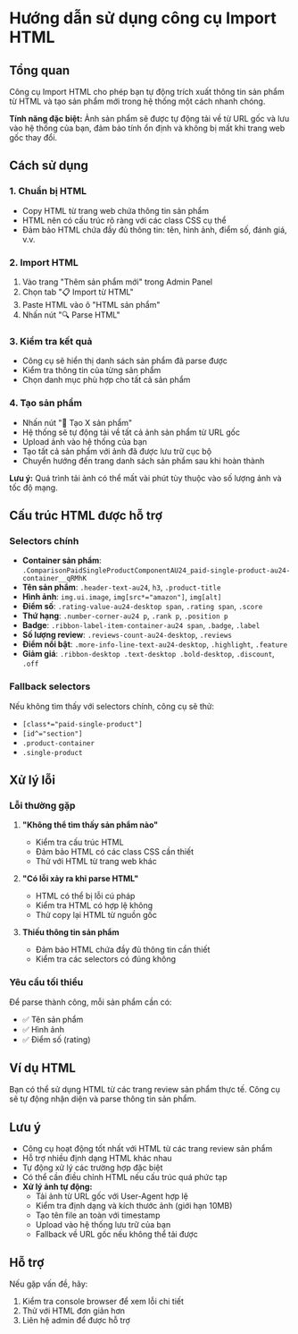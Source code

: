 # Hướng dẫn sử dụng công cụ Import HTML

## Tổng quan
Công cụ Import HTML cho phép bạn tự động trích xuất thông tin sản phẩm từ HTML và tạo sản phẩm mới trong hệ thống một cách nhanh chóng.

**Tính năng đặc biệt:** Ảnh sản phẩm sẽ được tự động tải về từ URL gốc và lưu vào hệ thống của bạn, đảm bảo tính ổn định và không bị mất khi trang web gốc thay đổi.

## Cách sử dụng

### 1. Chuẩn bị HTML
- Copy HTML từ trang web chứa thông tin sản phẩm
- HTML nên có cấu trúc rõ ràng với các class CSS cụ thể
- Đảm bảo HTML chứa đầy đủ thông tin: tên, hình ảnh, điểm số, đánh giá, v.v.

### 2. Import HTML
1. Vào trang "Thêm sản phẩm mới" trong Admin Panel
2. Chọn tab "📋 Import từ HTML"
3. Paste HTML vào ô "HTML sản phẩm"
4. Nhấn nút "🔍 Parse HTML"

### 3. Kiểm tra kết quả
- Công cụ sẽ hiển thị danh sách sản phẩm đã parse được
- Kiểm tra thông tin của từng sản phẩm
- Chọn danh mục phù hợp cho tất cả sản phẩm

### 4. Tạo sản phẩm
- Nhấn nút "🚀 Tạo X sản phẩm"
- Hệ thống sẽ tự động tải về tất cả ảnh sản phẩm từ URL gốc
- Upload ảnh vào hệ thống của bạn
- Tạo tất cả sản phẩm với ảnh đã được lưu trữ cục bộ
- Chuyển hướng đến trang danh sách sản phẩm sau khi hoàn thành

**Lưu ý:** Quá trình tải ảnh có thể mất vài phút tùy thuộc vào số lượng ảnh và tốc độ mạng.

## Cấu trúc HTML được hỗ trợ

### Selectors chính
- **Container sản phẩm**: `.ComparisonPaidSingleProductComponentAU24_paid-single-product-au24-container__qRMhK`
- **Tên sản phẩm**: `.header-text-au24`, `h3`, `.product-title`
- **Hình ảnh**: `img.ui.image`, `img[src*="amazon"]`, `img[alt]`
- **Điểm số**: `.rating-value-au24-desktop span`, `.rating span`, `.score`
- **Thứ hạng**: `.number-corner-au24 p`, `.rank p`, `.position p`
- **Badge**: `.ribbon-label-item-container-au24 span`, `.badge`, `.label`
- **Số lượng review**: `.reviews-count-au24-desktop`, `.reviews`
- **Điểm nổi bật**: `.more-info-line-text-au24-desktop`, `.highlight`, `.feature`
- **Giảm giá**: `.ribbon-desktop .text-desktop .bold-desktop`, `.discount`, `.off`

### Fallback selectors
Nếu không tìm thấy với selectors chính, công cụ sẽ thử:
- `[class*="paid-single-product"]`
- `[id^="section"]`
- `.product-container`
- `.single-product`

## Xử lý lỗi

### Lỗi thường gặp
1. **"Không thể tìm thấy sản phẩm nào"**
   - Kiểm tra cấu trúc HTML
   - Đảm bảo HTML có các class CSS cần thiết
   - Thử với HTML từ trang web khác

2. **"Có lỗi xảy ra khi parse HTML"**
   - HTML có thể bị lỗi cú pháp
   - Kiểm tra HTML có hợp lệ không
   - Thử copy lại HTML từ nguồn gốc

3. **Thiếu thông tin sản phẩm**
   - Đảm bảo HTML chứa đầy đủ thông tin cần thiết
   - Kiểm tra các selectors có đúng không

### Yêu cầu tối thiểu
Để parse thành công, mỗi sản phẩm cần có:
- ✅ Tên sản phẩm
- ✅ Hình ảnh
- ✅ Điểm số (rating)

## Ví dụ HTML

Bạn có thể sử dụng HTML từ các trang review sản phẩm thực tế. Công cụ sẽ tự động nhận diện và parse thông tin sản phẩm.

## Lưu ý

- Công cụ hoạt động tốt nhất với HTML từ các trang review sản phẩm
- Hỗ trợ nhiều định dạng HTML khác nhau
- Tự động xử lý các trường hợp đặc biệt
- Có thể cần điều chỉnh HTML nếu cấu trúc quá phức tạp
- **Xử lý ảnh tự động:**
  - Tải ảnh từ URL gốc với User-Agent hợp lệ
  - Kiểm tra định dạng và kích thước ảnh (giới hạn 10MB)
  - Tạo tên file an toàn với timestamp
  - Upload vào hệ thống lưu trữ của bạn
  - Fallback về URL gốc nếu không thể tải được

## Hỗ trợ

Nếu gặp vấn đề, hãy:
1. Kiểm tra console browser để xem lỗi chi tiết
2. Thử với HTML đơn giản hơn
3. Liên hệ admin để được hỗ trợ
